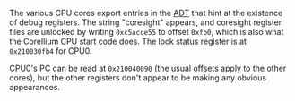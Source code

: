The various CPU cores export entries in the [ADT](../../fw/adt.md) that hint at the existence of debug registers. The string "coresight" appears, and coresight register files are unlocked by writing `0xc5acce55` to offset `0xfb0`, which is also what the Corellium CPU start code does. The lock status register is at `0x210030fb4` for CPU0.

CPU0's PC can be read at `0x210040090` (the usual offsets apply to the other cores), but the other registers don't appear to be making any obvious appearances.
